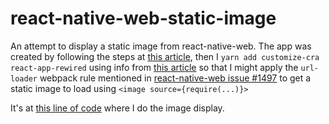 # react-native-web-static-image
An attempt to display a static image from react-native-web. The app was created by following the steps at [this article](https://medium.com/@aureliomerenda/create-a-native-web-app-with-react-native-web-419acac86b82), then I `yarn add customize-cra react-app-rewired` using info from [this article](https://mmazzarolo.com/blog/2020-10-24-adding-react-native-web/) so that I might apply the `url-loader` webpack rule mentioned in [react-native-web issue #1497](https://github.com/necolas/react-native-web/issues/1497) to get a static image to load using `<image source={require(...)}>`

It's at [this line of code](https://github.com/jkoutavas/react-native-web-static-image/blob/7744f7687704f552a7f1906758dc8612e4410d67/app/src/App.js#L54) where I do the image display.
